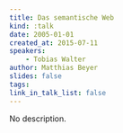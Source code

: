 ```yaml
---
title: Das semantische Web
kind: :talk
date: 2005-01-01
created_at: 2015-07-11
speakers:
    - Tobias Walter
author: Matthias Beyer
slides: false
tags:
link_in_talk_list: false
---
```


No description.
